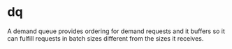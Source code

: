 # dq 

A demand queue provides ordering for demand requests and it buffers so it can fulfill requests in batch sizes different from the sizes it receives.

